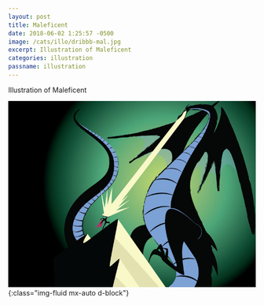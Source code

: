 ```yaml
---
layout: post
title: Maleficent
date: 2018-06-02 1:25:57 -0500
image: /cats/illo/dribbb-mal.jpg
excerpt: Illustration of Maleficent
categories: illustration
passname: illustration
---
```


Illustration of Maleficent

![image-title-here](/assets/img/cats/illo/dribbb-mal.jpg){:class="img-fluid mx-auto d-block"}
